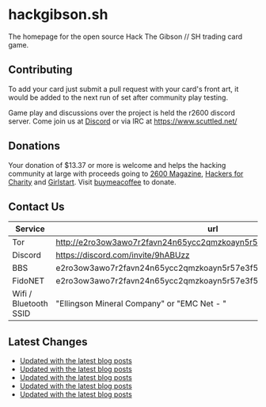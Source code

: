 # hackgibson.sh
The homepage for the open source Hack The Gibson // SH trading card game.


## Contributing

To add your card just submit a pull request with your card's front art, it would be added to the next run of set after community play testing.

Game play and discussions over the project is held the r2600 discord server. Come join us at [Discord](https://discord.com/invite/9hABUzz) or via IRC at https://www.scuttled.net/


## Donations

Your donation of $13.37 or more is welcome and helps the hacking community at large with proceeds going to [2600 Magazine](https://2600.com/), [Hackers for Charity](https://hackersforcharity.org) and [Girlstart](https://girlstart.org).  Visit [buymeacoffee](https://www.buymeacoffee.com/hackgibson.sh) to donate.


## Contact Us

Service | url
-|-
Tor | http://e2ro3ow3awo7r2favn24n65ycc2qmzkoayn5r57e3f56nvjwdcgg32ad.onion
Discord | https://discord.com/invite/9hABUzz
BBS | e2ro3ow3awo7r2favn24n65ycc2qmzkoayn5r57e3f56nvjwdcgg32ad.onion:23
FidoNET | e2ro3ow3awo7r2favn24n65ycc2qmzkoayn5r57e3f56nvjwdcgg32ad.onion:24554
Wifi / Bluetooth SSID | "Ellingson Mineral Company" or "EMC Net - <fidonet address>"

## Latest Changes
<!-- BLOG-POST-LIST:START -->
- [Updated with the latest blog posts](https://github.com/DFW2600/hackgibson.sh/commit/8efed8810d82ecbf9f0a2d98ca86c081e789aaa6)
- [Updated with the latest blog posts](https://github.com/DFW2600/hackgibson.sh/commit/d6174ddbd3dfaaba3d56185dfebd4d98d29fecb9)
- [Updated with the latest blog posts](https://github.com/DFW2600/hackgibson.sh/commit/4b29afeef9eeb980acbb26828d34ee7ac4ec14c0)
- [Updated with the latest blog posts](https://github.com/DFW2600/hackgibson.sh/commit/9913efdc372982e3c24cd928b5a1b3045a4f6527)
- [Updated with the latest blog posts](https://github.com/DFW2600/hackgibson.sh/commit/e6d073e3c50a6cc30cda1a9d212c7c95abee56dc)
<!-- BLOG-POST-LIST:END -->
